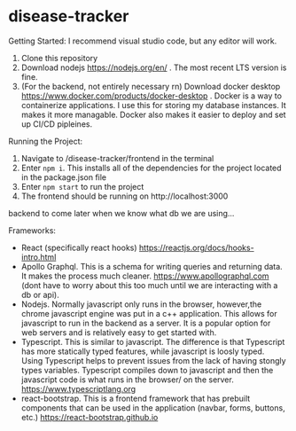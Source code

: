 # disease-tracker

Getting Started:
I recommend visual studio code, but any editor will work.

1. Clone this repository
2. Download nodejs https://nodejs.org/en/ . The most recent LTS version is fine.
3. (For the backend, not entirely necessary rn) Download docker desktop https://www.docker.com/products/docker-desktop . Docker is a way to containerize applications. I use this for storing my database instances. It makes it more managable. Docker also makes it easier to deploy and set up CI/CD pipleines.


Running the Project:
1. Navigate to /disease-tracker/frontend in the terminal
2. Enter `npm i`. This installs all of the dependencies for the project located in the package.json file
3. Enter `npm start` to run the project
4. The frontend should be running on http://localhost:3000

backend to come later when we know what db we are using...


Frameworks:
* React (specifically react hooks) https://reactjs.org/docs/hooks-intro.html
* Apollo Graphql. This is a schema for writing queries and returning data. It makes the process much cleaner. https://www.apollographql.com (dont have to worry about this too much until we are interacting with a db or api).
* Nodejs. Normally javascript only runs in the browser, however,the chrome javascript engine was put in a c++ application. This allows for javascript to run in the backend as a server. It is a popular option for web servers and is relatively easy to get started with.
* Typescript. This is similar to javascript. The difference is that Typescript has more statically typed features, while javascript is loosly typed. Using Typescript helps to prevent issues from the lack of having stongly types variables. Typescript compiles down to javascript and then the javascript code is what runs in the browser/ on the server. https://www.typescriptlang.org
* react-bootstrap. This is a frontend framework that has prebuilt components that can be used in the application (navbar, forms, buttons, etc.) https://react-bootstrap.github.io
